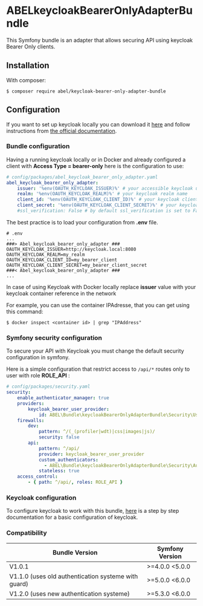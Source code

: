 ABELkeycloakBearerOnlyAdapterBundle
===================================

This Symfony bundle is an adapter that allows securing API using keycloak Bearer Only clients.

## Installation

With composer:

```
$ composer require abel/keycloak-bearer-only-adapter-bundle
```

## Configuration

If you want to set up keycloak locally you can download it [here](https://www.keycloak.org/downloads) and follow instructions from [the official documentation](https://www.keycloak.org/docs/latest/server_installation/index.html).

### Bundle configuration

Having a running keycloak locally or in Docker and already configured a client with **Access Type = bearer-only**
here is the configuration to use:

```yaml
# config/packages/abel_keycloak_bearer_only_adapter.yaml
abel_keycloak_bearer_only_adapter:
    issuer: '%env(OAUTH_KEYCLOAK_ISSUER)%' # your accessible keycloak url
    realm: '%env(OAUTH_KEYCLOAK_REALM)%' # your keycloak realm name
    client_id: '%env(OAUTH_KEYCLOAK_CLIENT_ID)%' # your keycloak client id
    client_secret: '%env(OAUTH_KEYCLOAK_CLIENT_SECRET)%' # your keycloak client secret
    #ssl_verification: False # by default ssl_verification is set to False
```
The best practice is to load your configuration from **.env** file.

```
# .env
...
###> Abel_keycloak_bearer_only_adapter ###
OAUTH_KEYCLOAK_ISSUER=http://keycloak.local:8080
OAUTH_KEYCLOAK_REALM=my_realm
OAUTH_KEYCLOAK_CLIENT_ID=my_bearer_client
OAUTH_KEYCLOAK_CLIENT_SECRET=my_bearer_client_secret
###< Abel_keycloak_bearer_only_adapter ###
...
```

In case of using Keycloak with Docker locally replace **issuer** value with your keycloak container reference in the network

For example, you can use the container IPAdresse, that you can get using this command:

```
$ docker inspect <container id> | grep "IPAddress"
```
### Symfony security configuration

To secure your API with Keycloak you must change the default security configuration in symfony.

Here is a simple configuration that restrict access to ```/api/*``` routes only to user with role **ROLE_API** :

```yaml
# config/packages/security.yaml
security:
    enable_authenticator_manager: true
    providers:
        keycloak_bearer_user_provider:
            id: ABEL\Bundle\keycloakBearerOnlyAdapterBundle\Security\User\KeycloakBearerUserProvider
    firewalls:
        dev:
            pattern: ^/(_(profiler|wdt)|css|images|js)/
            security: false
        api:
            pattern: ^/api/
            provider: keycloak_bearer_user_provider
            custom_authenticators:
              - ABEL\Bundle\keycloakBearerOnlyAdapterBundle\Security\Authenticator\KeycloakBearerAuthenticator
            stateless: true
    access_control:
        - { path: ^/api/, roles: ROLE_API }
```
### Keycloak configuration

To configure keycloak to work with this bundle, [here](./Resources/docs/keycloak-config-guide.md) is a step by step documentation for a basic configuration of keycloak.

### Compatibility


| Bundle Version                                        | Symfony Version    |
| ------------------------------------------------------|--------------------|
| V1.0.1                                                | >=4.0.0   <5.0.0   |
| V1.1.0 (uses old authentication systeme with guard)   | >=5.0.0   <6.0.0   |
| V1.2.0 (uses new authentication systeme)              | >=5.3.0   <6.0.0   |
